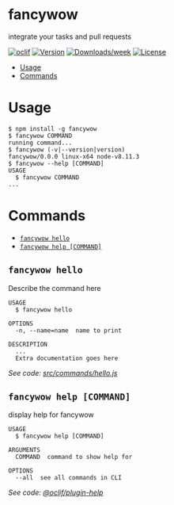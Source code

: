 fancywow
========

integrate your tasks and pull requests

[![oclif](https://img.shields.io/badge/cli-oclif-brightgreen.svg)](https://oclif.io)
[![Version](https://img.shields.io/npm/v/fancywow.svg)](https://npmjs.org/package/fancywow)
[![Downloads/week](https://img.shields.io/npm/dw/fancywow.svg)](https://npmjs.org/package/fancywow)
[![License](https://img.shields.io/npm/l/fancywow.svg)](https://github.com/derek-findthebrink/fancywow/blob/master/package.json)

<!-- toc -->
* [Usage](#usage)
* [Commands](#commands)
<!-- tocstop -->
# Usage
<!-- usage -->
```sh-session
$ npm install -g fancywow
$ fancywow COMMAND
running command...
$ fancywow (-v|--version|version)
fancywow/0.0.0 linux-x64 node-v8.11.3
$ fancywow --help [COMMAND]
USAGE
  $ fancywow COMMAND
...
```
<!-- usagestop -->
# Commands
<!-- commands -->
* [`fancywow hello`](#fancywow-hello)
* [`fancywow help [COMMAND]`](#fancywow-help-command)

## `fancywow hello`

Describe the command here

```
USAGE
  $ fancywow hello

OPTIONS
  -n, --name=name  name to print

DESCRIPTION
  ...
  Extra documentation goes here
```

_See code: [src/commands/hello.js](https://github.com/derek-findthebrink/fancywow/blob/v0.0.0/src/commands/hello.js)_

## `fancywow help [COMMAND]`

display help for fancywow

```
USAGE
  $ fancywow help [COMMAND]

ARGUMENTS
  COMMAND  command to show help for

OPTIONS
  --all  see all commands in CLI
```

_See code: [@oclif/plugin-help](https://github.com/oclif/plugin-help/blob/v2.1.2/src/commands/help.ts)_
<!-- commandsstop -->
